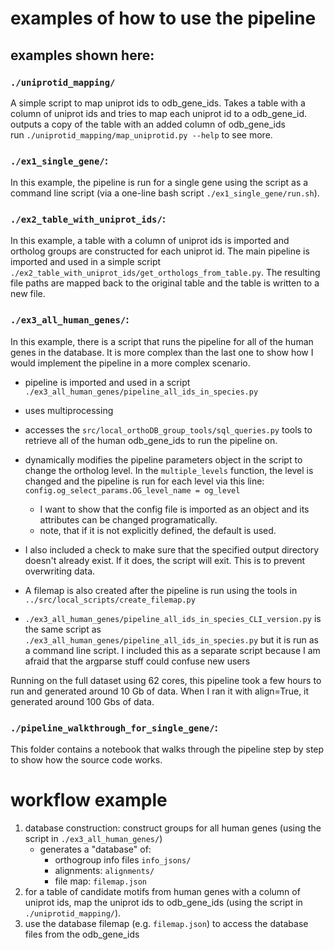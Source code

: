 # examples of how to use the pipeline

## examples shown here:

### `./uniprotid_mapping/`
A simple script to map uniprot ids to odb_gene_ids. Takes a table with a column of uniprot ids and tries to map each uniprot id to a odb_gene_id. outputs a copy of the table with an added column of odb_gene_ids<br>
run `./uniprotid_mapping/map_uniprotid.py --help` to see more.

### `./ex1_single_gene/`:

In this example, the pipeline is run for a single gene using the script as a command line script (via a one-line bash script `./ex1_single_gene/run.sh`).

### `./ex2_table_with_uniprot_ids/`:

In this example, a table with a column of uniprot ids is imported and ortholog groups are constructed for each uniprot id. The main pipeline is imported and used in a simple script `./ex2_table_with_uniprot_ids/get_orthologs_from_table.py`. The resulting file paths are mapped back to the original table and the table is written to a new file. <br>

### `./ex3_all_human_genes/`:
In this example, there is a script that runs the pipeline for all of the human genes in the database. It is more complex than the last one to show how I would implement the pipeline in a more complex scenario. <br>
- pipeline is imported and used in a script `./ex3_all_human_genes/pipeline_all_ids_in_species.py`
- uses multiprocessing
- accesses the `src/local_orthoDB_group_tools/sql_queries.py` tools to retrieve all of the human odb_gene_ids to run the pipeline on.
- dynamically modifies the pipeline parameters object in the script to change the ortholog level. In the `multiple_levels` function, the level is changed and the pipeline is run for each level via this line: `config.og_select_params.OG_level_name = og_level`
    - I want to show that the config file is imported as an object and its attributes can be changed programatically.
    - note, that if it is not explicitly defined, the default is used.
- I also included a check to make sure that the specified output directory doesn't already exist. If it does, the script will exit. This is to prevent overwriting data. <br>
- A filemap is also created after the pipeline is run using the tools in `../src/local_scripts/create_filemap.py`

- `./ex3_all_human_genes/pipeline_all_ids_in_species_CLI_version.py` is the same script as `./ex3_all_human_genes/pipeline_all_ids_in_species.py` but it is run as a command line script. I included this as a separate script because I am afraid that the argparse stuff could confuse new users<br>

Running on the full dataset using 62 cores, this pipeline took a few hours to run and generated around 10 Gb of data. When I ran it with align=True, it generated around 100 Gbs of data. <br>

### `./pipeline_walkthrough_for_single_gene/`:

This folder contains a notebook that walks through the pipeline step by step to show how the source code works.

# workflow example

1. database construction: construct groups for all human genes (using the script in `./ex3_all_human_genes/`)
    - generates a "database" of:
        - orthogroup info files `info_jsons/`
        - alignments: `alignments/`
        - file map: `filemap.json`
2. for a table of candidate motifs from human genes with a column of uniprot ids, map the uniprot ids to odb_gene_ids (using the script in `./uniprotid_mapping/`).
3. use the database filemap (e.g. `filemap.json`) to access the database files from the odb_gene_ids

